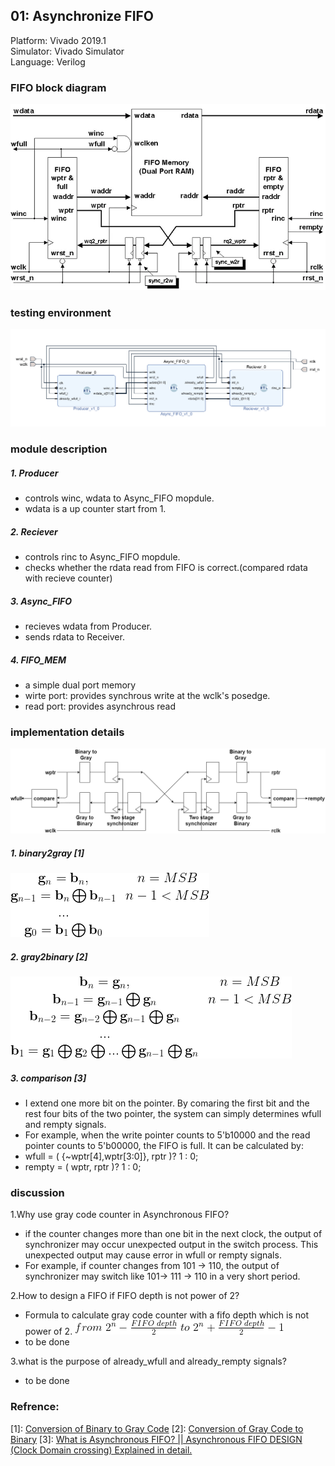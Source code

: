 ## 01: Asynchronize FIFO
Platform: Vivado 2019.1  
Simulator: Vivado Simulator  
Language: Verilog  

### FIFO block diagram
![Block Diagram](pic/fifo.png)

### testing environment
![testing_environment](pic/test_env.png)
### module description

##### 1. Producer
- controls winc, wdata to Async_FIFO mopdule. 
- wdata is a up counter start from 1.
##### 2. Reciever
- controls rinc to Async_FIFO mopdule. 
- checks whether the rdata read from FIFO is correct.(compared rdata with recieve counter)
##### 3. Async_FIFO
- recieves wdata from Producer.
- sends rdata to Receiver.
##### 4. FIFO_MEM
- a simple dual port memory
- wirte port: provides synchrous write at the wclk's posedge.
- read port: provides asynchrous read 

### implementation details
![ptr_block](pic/ptr_gray_binary.png)
##### 1. binary2gray [1]
![binary2gray](pic/b2g.gif)

##### 2. gray2binary [2]
![binary2gray](pic/g2b.gif)

##### 3. comparison [3]
- I extend one more bit on the pointer. By comaring the first bit and the rest four bits of the two pointer, the system can simply determines wfull and rempty signals. 
- For example, when the write pointer counts to 5'b10000 and the read pointer counts to 5'b00000, the FIFO is full. It can be calculated by:
- wfull = ( {~wptr[4],wptr[3:0]}, rptr )? 1 : 0;
- rempty = ( wptr, rptr )? 1 : 0;

### discussion

1.Why use gray code counter in Asynchronous FIFO?
- if the counter changes more than one bit in the next clock, the output of synchronizer may occur unexpected output in the switch process. This unexpected output may cause error in wfull or rempty signals.
- For example, if counter changes from 101 -> 110, the output of synchronizer may switch like 101-> 111 -> 110 in a very short period. 

2.How to design a FIFO if FIFO depth is not power of 2?
- Formula to calculate gray code counter with a fifo depth which is not power of 2.
![fifo_depth_formula](pic/fifodepth_formula.png) 
- to be done

3.what is the purpose of already_wfull and already_rempty signals?
- to be done

### Refrence:

[1]: [Conversion of Binary to Gray Code](https://www.tutorialspoint.com/conversion-of-binary-to-gray-code)
[2]: [Conversion of Gray Code to Binary](https://www.tutorialspoint.com/conversion-of-gray-code-to-binary)
[3]: [What is Asynchronous FIFO? || Asynchronous FIFO DESIGN (Clock Domain crossing) Explained in detail.](https://www.youtube.com/watch?v=0LVHPRmi88c)
